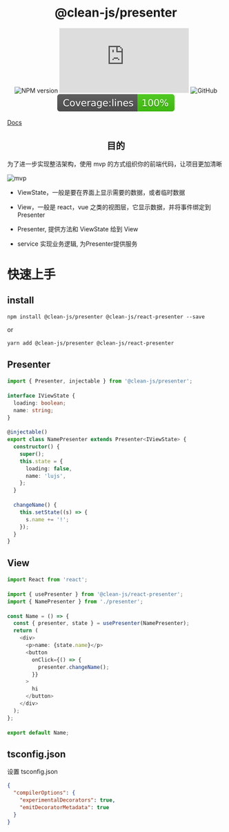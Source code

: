 <h1 align = "center">@clean-js/presenter</h1>

<div align="center">

![NPM version](https://img.shields.io/npm/v/@clean-js/presenter.svg?style=flat)
![Gzip size](https://img.badgesize.io/https:/unpkg.com/@clean-js/presenter/dist/index.js?label=gzip%20size&compression=gzip)
![GitHub](https://img.shields.io/npm/l/@clean-js/presenter)
![Coverage line](https://raw.githubusercontent.com/lulusir/mvp/main/coverage/badge-lines.svg)

</div>

[Docs](https://lulusir.github.io/clean-js/)



<h2 align = "center"> 目的</h2>

为了进一步实现整洁架构，使用 mvp 的方式组织你的前端代码，让项目更加清晰

<img src="https://lulusir.github.io/clean-js/mvp.png" width = "600"  alt="mvp" align=center />

- ViewState，一般是要在界面上显示需要的数据，或者临时数据

- View，一般是 react，vue 之类的视图层，它显示数据，并将事件绑定到 Presenter

- Presenter, 提供方法和 ViewState 给到 View
- service 实现业务逻辑, 为Presenter提供服务

# 快速上手

## install

```
npm install @clean-js/presenter @clean-js/react-presenter --save
```

or

```
yarn add @clean-js/presenter @clean-js/react-presenter
```


## Presenter

```typescript
import { Presenter, injectable } from '@clean-js/presenter';

interface IViewState {
  loading: boolean;
  name: string;
}

@injectable()
export class NamePresenter extends Presenter<IViewState> {
  constructor() {
    super();
    this.state = {
      loading: false,
      name: 'lujs',
    };
  }

  changeName() {
    this.setState((s) => {
      s.name += '!';
    });
  }
}
```

## View

```typescript | pure
import React from 'react';

import { usePresenter } from '@clean-js/react-presenter';
import { NamePresenter } from './presenter';

const Name = () => {
  const { presenter, state } = usePresenter(NamePresenter);
  return (
    <div>
      <p>name: {state.name}</p>
      <button
        onClick={() => {
          presenter.changeName();
        }}
      >
        hi
      </button>
    </div>
  );
};

export default Name;
```

## tsconfig.json

设置 tsconfig.json

```json
{
  "compilerOptions": {
    "experimentalDecorators": true,
    "emitDecoratorMetadata": true
  }
}
```
